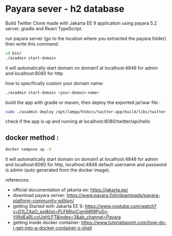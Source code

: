 # Payara sever - h2 database
Build Twitter Clone made with Jakarta EE 9 application using payara 5.2 server, gradle and React TypeScript.

run payara server (go to the location where you extracted the payara folder) then write this command:
```bash
cd bin/
./asadmin start-domain
```
it will automatically start domain on domain1 at localhost:4848 for admin and localhost:8080 for http

how to specifically custom your domain name:
```bash
./asadmin start-domain <your-domain-name>
```

build the app with gradle or maven, then deploy the exported jar/war file :
```bash
sudo ./asadmin deploy /opt/lampp/htdocs/twitter-app/build/libs/twitter.war
```

check if the app is up and running at localhost:8080/twitter/api/hello

## docker method :
```bash
docker compose up -d
```
it will automatically start domain on domain1 at localhost:4848 for admin and
localhost:8080 for http, localhost:4848 default username and password is admin
(auto generated from the docker image).



references:
- official documentation of jakarta ee: https://jakarta.ee/
- download payara server: https://www.payara.fish/downloads/payara-platform-community-edition/
- getting Started with Jakarta EE 9: https://www.youtube.com/watch?v=D1LZAaO_pxI&list=PLFMhxiCgmMR9Pu0v-VjNdEaRLcoUqHLFT&index=3&ab_channel=Payara
- getting inside docker container: https://www.tutorialspoint.com/how-do-i-get-into-a-docker-container-s-shell
